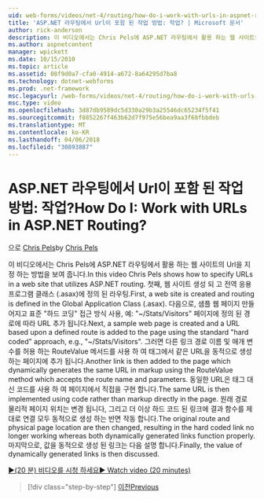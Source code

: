 ```yaml
---
uid: web-forms/videos/net-4/routing/how-do-i-work-with-urls-in-aspnet-routing
title: 'ASP.NET 라우팅에서 Url이 포함 된 작업 방법: 작업? | Microsoft 문서'
author: rick-anderson
description: 이 비디오에서는 Chris Pels에 ASP.NET 라우팅에서 활용 하는 웹 사이트의 Url을 지정 하는 방법을 보여 줍니다. 첫째, 웹 사이트를 만들 및는 Gl.에 정의 된 라우팅을...
ms.author: aspnetcontent
manager: wpickett
ms.date: 10/15/2010
ms.topic: article
ms.assetid: 08f9d0a7-cfa0-4914-a672-8a64295d7ba8
ms.technology: dotnet-webforms
ms.prod: .net-framework
msc.legacyurl: /web-forms/videos/net-4/routing/how-do-i-work-with-urls-in-aspnet-routing
msc.type: video
ms.openlocfilehash: 3d87db9589dc5d330a29b3a25546dc65234f5f41
ms.sourcegitcommit: f8852267f463b62d7f975e56bea9aa3f68fbbdeb
ms.translationtype: MT
ms.contentlocale: ko-KR
ms.lasthandoff: 04/06/2018
ms.locfileid: "30893887"
---
```

<a name="how-do-i-work-with-urls-in-aspnet-routing"></a><span data-ttu-id="2bbe4-105">ASP.NET 라우팅에서 Url이 포함 된 작업 방법: 작업?</span><span class="sxs-lookup"><span data-stu-id="2bbe4-105">How Do I: Work with URLs in ASP.NET Routing?</span></span>
====================
<span data-ttu-id="2bbe4-106">으로 [Chris Pels](https://twitter.com/chrispels)</span><span class="sxs-lookup"><span data-stu-id="2bbe4-106">by [Chris Pels](https://twitter.com/chrispels)</span></span>

<span data-ttu-id="2bbe4-107">이 비디오에서는 Chris Pels에 ASP.NET 라우팅에서 활용 하는 웹 사이트의 Url을 지정 하는 방법을 보여 줍니다.</span><span class="sxs-lookup"><span data-stu-id="2bbe4-107">In this video Chris Pels shows how to specify URLs in a web site that utilizes ASP.NET routing.</span></span> <span data-ttu-id="2bbe4-108">첫째, 웹 사이트 생성 되 고 전역 응용 프로그램 클래스 (.asax)에 정의 된 라우팅.</span><span class="sxs-lookup"><span data-stu-id="2bbe4-108">First, a web site is created and routing is defined in the Global Application Class (.asax).</span></span> <span data-ttu-id="2bbe4-109">다음으로, 샘플 웹 페이지 만들어지고 표준 "하드 코딩" 접근 방식 사용, 예: "~/Stats/Visitors" 페이지에 정의 된 경로에 따라 URL 추가 됩니다.</span><span class="sxs-lookup"><span data-stu-id="2bbe4-109">Next, a sample web page is created and a URL based upon a defined route is added to the page using the standard "hard coded" approach, e.g., "~/Stats/Visitors".</span></span> <span data-ttu-id="2bbe4-110">그러면 다른 링크 경로 이름 및 매개 변수를 허용 하는 RouteValue 메서드를 사용 하 여 태그에서 같은 URL을 동적으로 생성 하는 페이지에 추가 됩니다.</span><span class="sxs-lookup"><span data-stu-id="2bbe4-110">Another link is then added to the page which dynamically generates the same URL in markup using the RouteValue method which accepts the route name and parameters.</span></span> <span data-ttu-id="2bbe4-111">동일한 URL은 태그 대신 코드를 사용 하 여 페이지에서 직접을 구현 합니다.</span><span class="sxs-lookup"><span data-stu-id="2bbe4-111">The same URL is then implemented using code rather than markup directly in the page.</span></span> <span data-ttu-id="2bbe4-112">원래 경로 물리적 페이지 위치는 변경 됩니다, 그리고 더 이상 하드 코드 된 링크에 결과 함수를 제대로 연결 모두 동적으로 생성 하는 반면 작동 합니다.</span><span class="sxs-lookup"><span data-stu-id="2bbe4-112">The original route and physical page location are then changed, resulting in the hard coded link no longer working whereas both dynamically generated links function properly.</span></span> <span data-ttu-id="2bbe4-113">마지막으로, 값을 동적으로 생성 된 링크는 다음 설명 합니다.</span><span class="sxs-lookup"><span data-stu-id="2bbe4-113">Finally, the value of dynamically generated links is then discussed.</span></span>

[<span data-ttu-id="2bbe4-114">&#9654;(20 분) 비디오를 시청 하세요</span><span class="sxs-lookup"><span data-stu-id="2bbe4-114">&#9654; Watch video (20 minutes)</span></span>](https://channel9.msdn.com/Blogs/ASP-NET-Site-Videos/how-do-i-work-with-urls-in-aspnet-routing)

> [!div class="step-by-step"]
> [<span data-ttu-id="2bbe4-115">이전</span><span class="sxs-lookup"><span data-stu-id="2bbe4-115">Previous</span></span>](how-do-i-use-routing-with-aspnet-web-forms.md)
